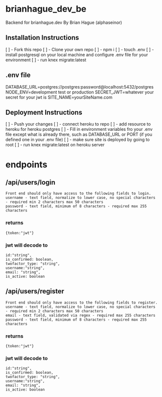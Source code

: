 # brianhague_dev_be
Backend for brianhague.dev
By Brian Hague (alphaseinor)

## Installation Instructions
[ ] - Fork this repo
[ ] - Clone your own repo
[ ] - npm i
[ ] - touch .env
[ ] - install postgresql on your local machine and configure .env file for your environment
[ ] - run knex migrate:latest

## .env file
DATABASE_URL=postgres://postgres:password@localhost:5432/postgres
NODE_ENV=development test or production
SECRET_JWT=whatever your secret for your jwt is
SITE_NAME=yourSiteName.com

## Deployment Instructions
[ ] - Push your changes
[ ] - connect heroku to repo
[ ] - add resource to heroku for heroku postgres
[ ] - Fill in environment variables fro your .env file except what is already there, such as DATABASE_URL or PORT (if you defined one in your .env file)
[ ] - make sure site is deployed by going to root
[ ] - run knex migrate:latest on heroku server

# endpoints

## /api/users/login
```
Front end should only have access to the following fields to login.
username - text field, normalize to lower case, no special characters - required min 2 characters max 50 characters
password - text field, minimum of 8 characters - required max 255 characters
```
### returns
```
{token:"jwt"}
```
### jwt will decode to
```
id:"string",
is_confirmed: boolean,
twofactor_type: "string",
username:"string",
email: "string",
is_active: boolean
```

## /api/users/register
```
Front end should only have access to the following fields to register.
username - text field, normalize to lower case, no special characters - required min 2 characters max 50 characters
email - text field, validated via regex - required max 255 characters
password - text field, minimum of 8 characters - required max 255 characters
```
### returns
```
{token:"jwt"}
```
### jwt will decode to
```
id:"string",
is_confirmed: boolean,
twofactor_type: "string",
username:"string",
email: "string",
is_active: boolean
```

